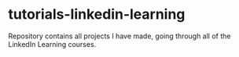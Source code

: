 # tutorials-linkedin-learning
Repository contains all projects I have made, going through all of the LinkedIn Learning courses.

